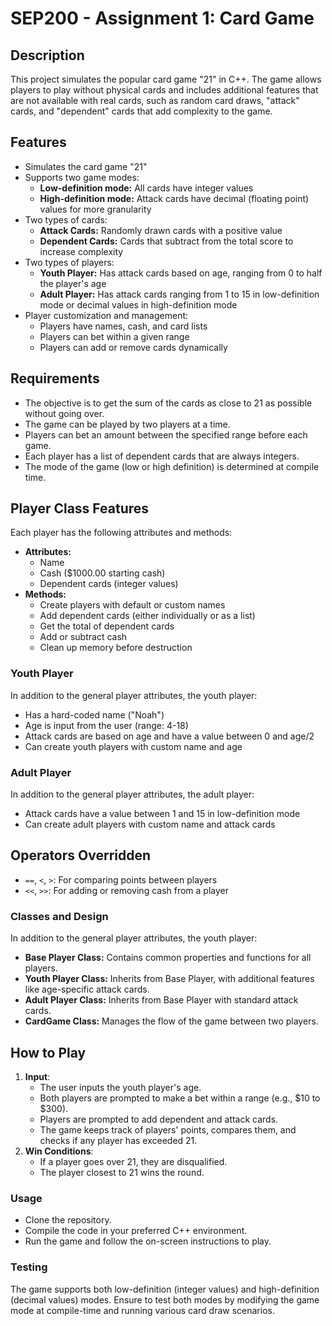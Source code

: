 # SEP200 - Assignment 1: Card Game

## Description
This project simulates the popular card game "21" in C++. The game allows players to play without physical cards and includes additional features that are not available with real cards, such as random card draws, "attack" cards, and "dependent" cards that add complexity to the game.

## Features
- Simulates the card game "21"
- Supports two game modes: 
  - **Low-definition mode:** All cards have integer values
  - **High-definition mode:** Attack cards have decimal (floating point) values for more granularity
- Two types of cards:
  - **Attack Cards:** Randomly drawn cards with a positive value
  - **Dependent Cards:** Cards that subtract from the total score to increase complexity
- Two types of players:
  - **Youth Player:** Has attack cards based on age, ranging from 0 to half the player's age
  - **Adult Player:** Has attack cards ranging from 1 to 15 in low-definition mode or decimal values in high-definition mode
- Player customization and management:
  - Players have names, cash, and card lists
  - Players can bet within a given range
  - Players can add or remove cards dynamically

## Requirements
- The objective is to get the sum of the cards as close to 21 as possible without going over.
- The game can be played by two players at a time.
- Players can bet an amount between the specified range before each game.
- Each player has a list of dependent cards that are always integers.
- The mode of the game (low or high definition) is determined at compile time.

## Player Class Features
Each player has the following attributes and methods:
- **Attributes:**
  - Name
  - Cash ($1000.00 starting cash)
  - Dependent cards (integer values)
- **Methods:**
  - Create players with default or custom names
  - Add dependent cards (either individually or as a list)
  - Get the total of dependent cards
  - Add or subtract cash
  - Clean up memory before destruction

### Youth Player
In addition to the general player attributes, the youth player:
- Has a hard-coded name ("Noah")
- Age is input from the user (range: 4-18)
- Attack cards are based on age and have a value between 0 and age/2
- Can create youth players with custom name and age

### Adult Player
In addition to the general player attributes, the adult player:
- Attack cards have a value between 1 and 15 in low-definition mode
- Can create adult players with custom name and attack cards

## Operators Overridden
- `==`, `<`, `>`: For comparing points between players
- `<<`, `>>`: For adding or removing cash from a player

### Classes and Design
In addition to the general player attributes, the youth player:
- **Base Player Class:** Contains common properties and functions for all players.
- **Youth Player Class:** Inherits from Base Player, with additional features like age-specific attack cards.
- **Adult Player Class:** Inherits from Base Player with standard attack cards.
- **CardGame Class:** Manages the flow of the game between two players.

## How to Play
1. **Input**:
   - The user inputs the youth player's age.
   - Both players are prompted to make a bet within a range (e.g., $10 to $300).
   - Players are prompted to add dependent and attack cards.
   - The game keeps track of players' points, compares them, and checks if any player has exceeded 21.
2. **Win Conditions**:
   - If a player goes over 21, they are disqualified.
   - The player closest to 21 wins the round.
  
### Usage
- Clone the repository.
- Compile the code in your preferred C++ environment.
- Run the game and follow the on-screen instructions to play.

### Testing
The game supports both low-definition (integer values) and high-definition (decimal values) modes. Ensure to test both modes by modifying the game mode at compile-time and running various card draw scenarios.
